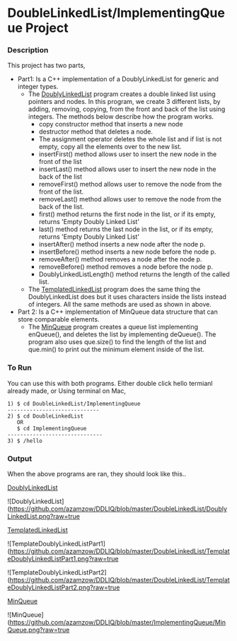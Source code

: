 # DoubleLinkedList/ImplementingQueue Project

### Description

This project has two parts,

 - Part1:  Is a C++ implementation of a DoublyLinkedList for generic and integer types. 
    - The <u>DoublyLinkedList</u> program creates a double linked list using pointers and nodes. In this program, we create 3 different lists, by adding, removing, copying, from the front and back of the list using integers. The methods below describe how the program works. 
       - copy constructor method that inserts a new node
       - destructor method that deletes a node. 
       - The assignment operator deletes the whole list and if list is not empty, copy all the elements over to the new list.
       -  insertFirst() method allows user to insert the new node in the front of the list
       - insertLast() method allows user to insert the new node in the back of the list 
       - removeFirst() method allows user to remove the node from the front of the list.
       - removeLast() method allows user to remove the node from the back of the list.
       - first() method returns the first node in the list, or if its empty, returns 'Empty Doubly Linked List'
       - last() method returns the last node in the list, or if its empty, returns 'Empty Doubly Linked List'
       - insertAfter() method inserts a new node after the node p. 
       - insertBefore() method inserts a new node before the node p. 
       - removeAfter() method removes a node after the node p.
       - removeBefore() method removes a node before the node p.
       - DoublyLinkedListLength() method returns the length of the called list.
    - The <u>TemplatedLinkedList</u> program does the same thing the DoublyLinkedList does but it uses characters inside the lists instead of integers. All the same methods are used as shown in above. 
 - Part 2:  Is a C++ implementation of MinQueue data structure that can store comparable elements. 
    - The <u>MinQueue</u> program creates a queue list implementing enQueue(), and deletes the list by implementing deQueue(). The program also uses que.size() to find the length of the list and que.min() to print out the minimum element inside of the list. 

### To Run

You can use this with both programs. Either double click hello termianl already made, or Using terminal on Mac,

```
1) $ cd DoubleLinkedList/ImplementingQueue
-----------------------------
2) $ cd DoubleLinkedList 
   OR
   $ cd ImplementingQueue
------------------------------
3) $ /hello
```

### Output

When the above programs are ran, they should look like this..

<u>DoublyLinkedList</u>

![DoublyLinkedList](https://github.com/azamzow/DDLIQ/blob/master/DoubleLinkedList/DoublyLinkedList.png?raw=true



<u>TemplatedLinkedList</u> 

![TemplateDoublyLinkedListPart1](https://github.com/azamzow/DDLIQ/blob/master/DoubleLinkedList/TemplateDoublyLinkedListPart1.png?raw=true



![TemplateDoublyLinkedListPart2](https://github.com/azamzow/DDLIQ/blob/master/DoubleLinkedList/TemplateDoublyLinkedListPart2.png?raw=true





<u>MinQueue</u>

![MinQueue](https://github.com/azamzow/DDLIQ/blob/master/ImplementingQueue/MinQueue.png?raw=true